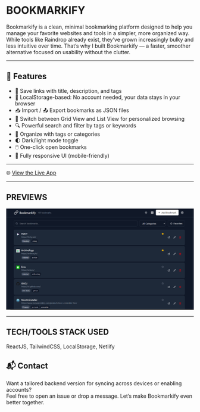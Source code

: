# BOOKMARKIFY 

Bookmarkify is a clean, minimal bookmarking platform designed to help you manage your favorite websites and tools in a simpler, more organized way. While tools like Raindrop already exist, they’ve grown increasingly bulky and less intuitive over time. That’s why I built Bookmarkify — a faster, smoother alternative focused on usability without the clutter.

---

## 🧩 Features

- 📑 Save links with title, description, and tags
- 💾 LocalStorage-based: No account needed, your data stays in your browser
- 📥 Import / 📤 Export bookmarks as JSON files
- 🧭 Switch between Grid View and List View for personalized browsing
- 🔍 Powerful search and filter by tags or keywords
- 📂 Organize with tags or categories
- 🌓 Dark/light mode toggle
- 🖱️ One-click open bookmarks
- 📱 Fully responsive UI (mobile-friendly)

---

🌐 [View the Live App](https://bookmarkify.vercel.app)

---

## PREVIEWS
![Bookmarkify](/public/bookmarkify.png)

---

## TECH/TOOLS STACK USED

ReactJS, TailwindCSS, LocalStorage, Netlify

## 📬 Contact

Want a tailored backend version for syncing across devices or enabling accounts?  
Feel free to open an issue or drop a message. Let’s make Bookmarkify even better together.
